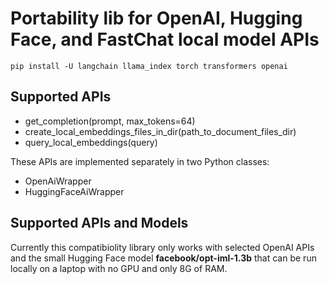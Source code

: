 # Portability lib for OpenAI, Hugging Face, and FastChat local model APIs

    pip install -U langchain llama_index torch transformers openai

## Supported APIs

- get_completion(prompt, max_tokens=64)
- create_local_embeddings_files_in_dir(path_to_document_files_dir)
- query_local_embeddings(query)

These APIs are implemented separately in two Python classes:

- OpenAiWrapper
- HuggingFaceAiWrapper

## Supported APIs and Models

Currently this compatibiolity library only works with selected OpenAI APIs and the small Hugging Face model **facebook/opt-iml-1.3b** that can be run locally on a laptop with no GPU and only 8G of RAM.
